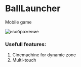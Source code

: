 # BallLauncher
 Mobile game

 ![изображение](https://github.com/Olegsander78/BallLauncher/assets/79563332/2781fe07-58d5-407b-aa18-230cf3d2fb16)

### Usefull features:
1. Cinemachine for dynamic zone
2. Multi-touch
